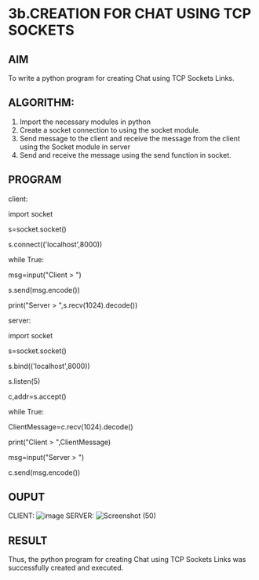 # 3b.CREATION FOR CHAT USING TCP SOCKETS
## AIM
To write a python program for creating Chat using TCP Sockets Links.
## ALGORITHM:
1. Import the necessary modules in python
2. Create a socket connection to using the socket module.
3. Send message to the client and receive the message from the client using the Socket module in
 server
4. Send and receive the message using the send function in socket.
## PROGRAM
 client:
 
 import socket 
 
s=socket.socket() 

s.connect(('localhost',8000)) 

while True:

msg=input("Client > ") 

s.send(msg.encode()) 

print("Server > ",s.recv(1024).decode())

 server:
 
 import socket 
 
s=socket.socket() 

s.bind(('localhost',8000)) 

s.listen(5) 

c,addr=s.accept()

while True: 

ClientMessage=c.recv(1024).decode()

print("Client > ",ClientMessage)

msg=input("Server > ") 

c.send(msg.encode())
 
## OUPUT
CLIENT:
![image](https://github.com/user-attachments/assets/c635272e-662b-42b3-98f6-4063c4f2539a)
SERVER:
![Screenshot (50)](https://github.com/user-attachments/assets/8ccefd51-de57-4ee9-a006-f93aebbc51f9)



## RESULT
Thus, the python program for creating Chat using TCP Sockets Links was successfully 
created and executed.
